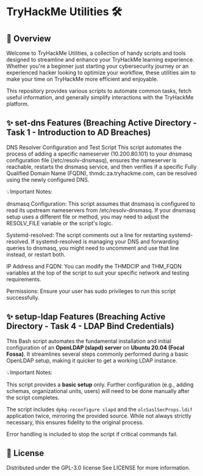 # TryHackMe Utilities 🛠️

## 🚀 Overview

Welcome to TryHackMe Utilities, a collection of handy scripts and tools designed to streamline and enhance your TryHackMe learning experience. Whether you're a beginner just starting your cybersecurity journey or an experienced hacker looking to optimize your workflow, these utilities aim to make your time on TryHackMe more efficient and enjoyable.

This repository provides various scripts to automate common tasks, fetch useful information, and generally simplify interactions with the TryHackMe platform.

## ✨ set-dns Features (Breaching Active Directory - Task 1 - Introduction to AD Breaches)

DNS Resolver Configuration and Test Script
This script automates the process of adding a specific nameserver (10.200.80.101) to your dnsmasq configuration file (/etc/resolv-dnsmasq), ensures the nameserver is reachable, restarts the dnsmasq service, and then verifies if a specific Fully Qualified Domain Name (FQDN), thmdc.za.tryhackme.com, can be resolved using the newly configured DNS.

💡Important Notes:

dnsmasq Configuration: This script assumes that dnsmasq is configured to read its upstream nameservers from /etc/resolv-dnsmasq. If your dnsmasq setup uses a different file or method, you may need to adjust the RESOLV_FILE variable or the script's logic.

Systemd-resolved: The script comments out a line for restarting systemd-resolved. If systemd-resolved is managing your DNS and forwarding queries to dnsmasq, you might need to uncomment and use that line instead, or restart both.

IP Address and FQDN: You can modify the THMDCIP and THM_FQDN variables at the top of the script to suit your specific network and testing requirements.

Permissions: Ensure your user has sudo privileges to run this script successfully.

## ✨ setup-ldap Features (Breaching Active Directory - Task 4 - LDAP Bind Credentials)

This Bash script automates the fundamental installation and initial configuration of an **OpenLDAP (slapd) server** on **Ubuntu 20.04 (Focal Fossa)**. It streamlines several steps commonly performed during a basic OpenLDAP setup, making it quicker to get a working LDAP instance.

💡Important Notes:

This script provides a **basic setup** only. Further configuration (e.g., adding schemas, organizational units, users) will need to be done manually after the script completes.

The script includes `dpkg-reconfigure slapd` and the `olcSaslSecProps.ldif` application twice, mirroring the provided source. While not always strictly necessary, this ensures fidelity to the original process.

Error handling is included to stop the script if critical commands fail.

## 📄 License

Distributed under the GPL-3.0 license See LICENSE for more information.